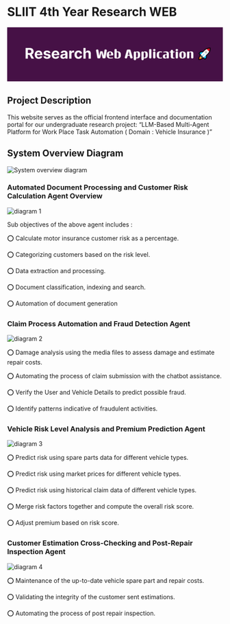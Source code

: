 # SLIIT 4th Year Research WEB 

![Project Banner](https://github.com/Nisal-N-Narasinghe/Research-Website/blob/development/public/images/webbanner.png)

## Project Description
This website serves as the official frontend interface and documentation portal for our undergraduate research project:
“LLM-Based Multi-Agent Platform for Work Place Task Automation ( Domain : Vehicle Insurance )”

## System Overview Diagram

![System overview diagram](https://github.com/IT21257568/InnoAInsure-Web-FE/blob/8c881c4ef3a5b90de3166125cd3aeb6561f03434/src/assets/system_overview_diagram.png)

### Automated Document Processing and Customer Risk Calculation Agent Overview

![diagram 1](https://github.com/IT21257568/InnoAInsure-Web-FE/blob/8c881c4ef3a5b90de3166125cd3aeb6561f03434/src/assets/IT21258626_system_diagram.png)

Sub objectives of the above agent includes :

⭕ Calculate motor insurance customer risk as a percentage.

⭕ Categorizing customers based on the risk level.

⭕ Data extraction and processing.

⭕ Document classification, indexing and search.

⭕ Automation of document generation

### Claim Process Automation and Fraud Detection Agent

![diagram 2](https://github.com/IT21257568/InnoAInsure-Web-FE/blob/8c881c4ef3a5b90de3166125cd3aeb6561f03434/src/assets/IT21227622_system_overview_diagram.png)

⭕ Damage analysis using the media files to assess damage and estimate repair costs.

⭕ Automating the process of claim submission with the chatbot assistance.

⭕ Verify the User and Vehicle Details to predict possible fraud.

⭕ Identify patterns indicative of fraudulent activities.

### Vehicle Risk Level Analysis and Premium Prediction Agent

![diagram 3](https://github.com/IT21257568/InnoAInsure-Web-FE/blob/8c881c4ef3a5b90de3166125cd3aeb6561f03434/src/assets/IT21259302_system_overview_diagram.png)

⭕ Predict risk using spare parts data for different vehicle types.

⭕ Predict risk using market prices for different vehicle types.

⭕ Predict risk using historical claim data of different vehicle types.

⭕ Merge risk factors together and compute the overall risk score.

⭕ Adjust premium based on risk score.

### Customer Estimation Cross-Checking and Post-Repair Inspection Agent

![diagram 4](https://github.com/IT21257568/InnoAInsure-Web-FE/blob/8c881c4ef3a5b90de3166125cd3aeb6561f03434/src/assets/IT21257568_system_overview_diagram.png)

⭕ Maintenance of the up-to-date vehicle spare part and repair costs.

⭕ Validating the integrity of the customer sent estimations.

⭕ Automating the process of post repair inspection.
